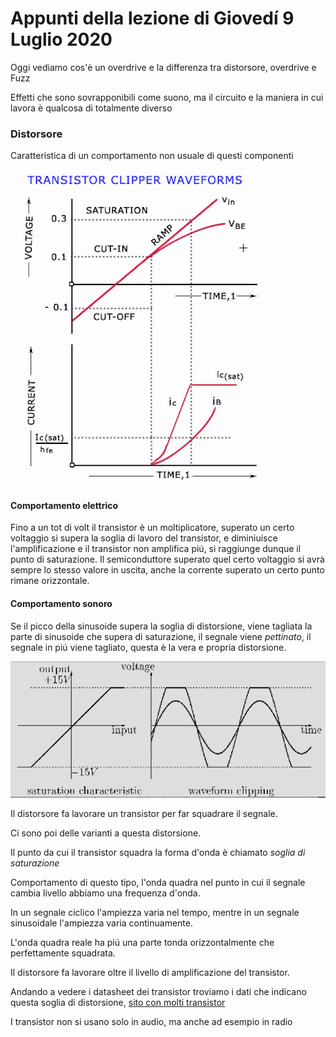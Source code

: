 # Appunti della lezione di Giovedí 9 Luglio 2020

Oggi vediamo cos'è un overdrive e la differenza tra distorsore, overdrive e Fuzz

Effetti che sono sovrapponibili come suono, ma il circuito e la maniera in cui lavora è qualcosa di totalmente diverso

### Distorsore

Caratteristica di un comportamento non usuale di questi componenti

![transistorcomp](transistorcomp.png)

#### Comportamento elettrico

Fino a un tot di volt il transistor è un moltiplicatore, superato un certo voltaggio si supera la soglia di lavoro del transistor, e diminiuisce l'amplificazione e il transistor non amplifica piú, si raggiunge dunque il punto di saturazione. Il semiconduttore superato quel certo voltaggio si avrà sempre lo stesso valore in uscita, anche la corrente superato un certo punto rimane orizzontale.

#### Comportamento sonoro

Se il picco della sinusoide supera la soglia di distorsione, viene tagliata la parte di sinusoide che supera di saturazione, il segnale viene _pettinato_, il segnale in piú viene tagliato, questa è la vera e propria distorsione.

![distsinu](distsinu.png)

Il distorsore fa lavorare un transistor per far squadrare il segnale.

Ci sono poi delle varianti a questa distorsione.

Il punto da cui il transistor squadra la forma d'onda è chiamato _soglia di saturazione_

Comportamento di questo tipo, l'onda quadra nel punto in cui il segnale cambia livello abbiamo una frequenza d'onda.

In un segnale ciclico l'ampiezza varia nel tempo, mentre in un segnale sinusoidale l'ampiezza varia continuamente.

L'onda quadra reale ha piú una parte tonda orizzontalmente che perfettamente squadrata.

Il distorsore fa lavorare oltre il livello di amplificazione del transistor.

Andando a vedere i datasheet dei transistor troviamo i dati che indicano questa soglia di distorsione, [sito con molti transistor](alltransistors.com)

I transistor non si usano solo in audio, ma anche ad esempio in radio
